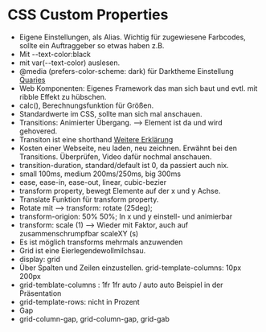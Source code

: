 # CSS Custom Properties

- Eigene Einstellungen, als Alias. Wichtig für zugewiesene Farbcodes, sollte ein Auftraggeber so etwas haben z.B.
- Mit --text-color:black
- mit var(--text-color) auslesen.
- @media (prefers-color-scheme: dark) für Darktheme Einstellung [Quaries](https://developer.mozilla.org/en-US/docs/Web/CSS/Media_Queries/Using_media_queries)
- Web Komponenten: Eigenes Framework das man sich baut und evtl. mit ribble Effekt zu hübschen.
- calc(), Berechnungsfunktion für Größen.
- Standardwerte im CSS, sollte man sich mal anschauen.
- Transitions: Animierter Übergang. --> Element ist da und wird gehovered.
- Transiton ist eine shorthand [Weitere Erklärung](https://developer.mozilla.org/en-US/docs/Web/CSS/transition)
- Kosten einer Webseite, neu laden, neu zeichnen. Erwähnt bei den Transitions. Überprüfen, Video dafür nochmal anschauen.
- transition-duration, standard/default ist 0, da passiert auch nix.
- small 100ms, medium 200ms/250ms, big 300ms
- ease, ease-in, ease-out, linear, cubic-bezier
- transform property, bewegt Elemente auf der x und y Achse.
- Translate Funktion für transform property.
- Rotate mit --> transform: rotate (25deg); 
- transform-origion: 50% 50%; In x und y einstell- und animierbar
- transform: scale (1) --> Wieder mit Faktor, auch auf zusammenschrumpfbar scaleXY (s)
- Es ist möglich transforms mehrmals anzuwenden
- Grid ist eine Eierlegendewollmilchsau.
- display: grid
- Über Spalten und Zeilen einzustellen. grid-template-columns: 10px 200px
- grid-temblate-columns : 1fr 1fr auto / auto auto Beispiel in der Präsentation
- grid-template-rows: nicht in Prozent
- Gap
- grid-column-gap, grid-column-gap, grid-gab
